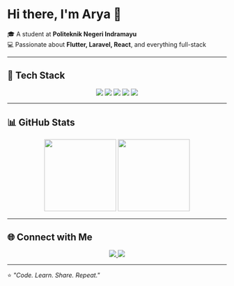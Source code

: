 # Hi there, I'm Arya 👋  

🎓 A student at **Politeknik Negeri Indramayu**  
💻 Passionate about **Flutter, Laravel, React**, and everything full-stack  

---

## 🚀 Tech Stack  
<p align="center">
  <img src="https://img.shields.io/badge/Laravel-FF2D20?style=for-the-badge&logo=laravel&logoColor=white" />
  <img src="https://img.shields.io/badge/Flutter-02569B?style=for-the-badge&logo=flutter&logoColor=white" />
  <img src="https://img.shields.io/badge/PHP-777BB4?style=for-the-badge&logo=php&logoColor=white" />
  <img src="https://img.shields.io/badge/Firebase-FFCA28?style=for-the-badge&logo=firebase&logoColor=black" />
  <img src="https://img.shields.io/badge/React-20232A?style=for-the-badge&logo=react&logoColor=61DAFB" />
</p>

---

## 📊 GitHub Stats  
<p align="center">
  <img src="https://github-readme-stats.vercel.app/api?username=envvavor&show_icons=true&theme=tokyonight&hide_border=true" height="165"/>
  <img src="https://github-readme-stats.vercel.app/api/top-langs/?username=envvavor&layout=compact&theme=tokyonight&hide_border=true" height="165"/>
</p>

---

## 🌐 Connect with Me  
<p align="center">
  <a href="https://linkedin.com/in/aryasuryasyaputra">
    <img src="https://img.shields.io/badge/LinkedIn-0A66C2?style=for-the-badge&logo=linkedin&logoColor=white"/>
  </a>
  <a href="https://instagram.com/envvavor">
    <img src="https://img.shields.io/badge/Instagram-E4405F?style=for-the-badge&logo=instagram&logoColor=white"/>
  </a>
</p>

---

⭐️ _"Code. Learn. Share. Repeat."_  
